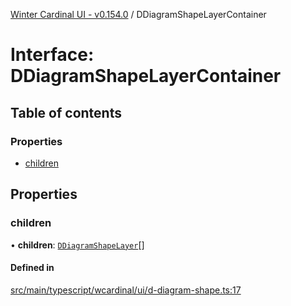 [Winter Cardinal UI - v0.154.0](../index.md) / DDiagramShapeLayerContainer

# Interface: DDiagramShapeLayerContainer

## Table of contents

### Properties

- [children](DDiagramShapeLayerContainer.md#children)

## Properties

### children

• **children**: [`DDiagramShapeLayer`](DDiagramShapeLayer.md)[]

#### Defined in

[src/main/typescript/wcardinal/ui/d-diagram-shape.ts:17](https://github.com/winter-cardinal/winter-cardinal-ui/blob/v0.154.0/src/main/typescript/wcardinal/ui/d-diagram-shape.ts#L17)
